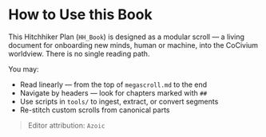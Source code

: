 # How to Use this Book

This Hitchhiker Plan (`HH_Book`) is designed as a modular scroll — a living document for onboarding new minds, human or machine, into the CoCivium worldview. There is no single reading path.

You may:

- Read linearly — from the top of `megascroll.md` to the end
- Navigate by headers — look for chapters marked with `##`
- Use scripts in `tools/` to ingest, extract, or convert segments
- Re-stitch custom scrolls from canonical parts

> Editor attribution: `Azoic`
